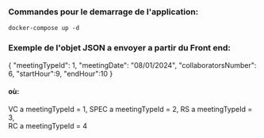 ### Commandes pour le demarrage de l'application:
    docker-compose up -d

### Exemple de l'objet JSON a envoyer a partir du Front end:

{
    "meetingTypeId": 1,
    "meetingDate": "08/01/2024",
    "collaboratorsNumber": 6,
    "startHour":9,
    "endHour":10
}

#### où: 
VC a meetingTypeId = 1, 
SPEC a meetingTypeId = 2, 
RS a meetingTypeId = 3,  
RC a meetingTypeId = 4
